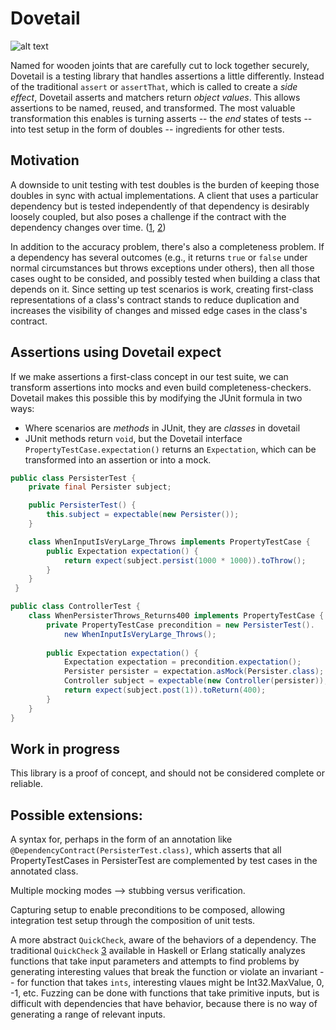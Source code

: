 # Dovetail

![alt text](https://upload.wikimedia.org/wikipedia/commons/thumb/6/6a/Joinery-throughdovetail.svg/241px-Joinery-throughdovetail.svg.png "Image CC: attribution, sharealike, courtesy Wikipedia user SilentC https://en.wikipedia.org/wiki/File:Joinery-throughdovetail.svg")

Named for wooden joints that are carefully cut to lock together securely, Dovetail is a testing library that handles assertions a little differently. Instead of the traditional `assert` or `assertThat`, which is called to create a *side effect*, Dovetail asserts and matchers return *object values*. This allows assertions to be named, reused, and transformed. The most valuable transformation this enables is turning asserts -- the *end* states of tests -- into test setup in the form of doubles -- ingredients for other tests.

## Motivation

A downside to unit testing with test doubles is the burden of keeping those doubles in sync with actual implementations. A client that uses a particular dependency but is tested independently of that dependency is desirably loosely coupled, but also poses a challenge if the contract with the dependency changes over time. ([1][rainsberger1], [2][rainsberger2])

In addition to the accuracy problem, there's also a completeness problem. If a dependency has several outcomes (e.g., it returns `true` or `false` under normal circumstances but throws exceptions under others), then all those cases ought to be consided, and possibly tested when building a class that depends on it. Since setting up test scenarios is work, creating first-class representations of a class's contract stands to reduce duplication and increases the visibility of changes and missed edge cases in the class's contract.

## Assertions using Dovetail expect

If we make assertions a first-class concept in our test suite, we can transform assertions into mocks and even build completeness-checkers. Dovetail makes this possible this by modifying the JUnit formula in two ways:

* Where scenarios are *methods* in JUnit, they are *classes* in dovetail
* JUnit methods return `void`, but the Dovetail interface `PropertyTestCase.expectation()` returns an `Expectation`, which can be transformed into an assertion or into a mock.



```Java
public class PersisterTest {
    private final Persister subject;

    public PersisterTest() {
        this.subject = expectable(new Persister());
    }

    class WhenInputIsVeryLarge_Throws implements PropertyTestCase {
        public Expectation expectation() {
            return expect(subject.persist(1000 * 1000)).toThrow();
        }
    }
 }

public class ControllerTest {
    class WhenPersisterThrows_Returns400 implements PropertyTestCase {
        private PropertyTestCase precondition = new PersisterTest().
            new WhenInputIsVeryLarge_Throws();
    
        public Expectation expectation() {
            Expectation expectation = precondition.expectation();
            Persister persister = expectation.asMock(Persister.class);
            Controller subject = expectable(new Controller(persister));
            return expect(subject.post(1)).toReturn(400);
        }
    }
}
``` 

## Work in progress
This library is a proof of concept, and should not be considered complete or reliable. 

## Possible extensions:


A syntax for, perhaps in the form of an annotation like `@DependencyContract(PersisterTest.class)`, which asserts that all PropertyTestCases in PersisterTest are complemented by test cases in the annotated class.

Multiple mocking modes --> stubbing versus verification.

Capturing setup to enable preconditions to be composed, allowing integration test setup through the composition of unit tests.

A more abstract `QuickCheck`, aware of the behaviors of a dependency. The traditional `QuickCheck` [3][quickcheck] available in Haskell or Erlang statically analyzes functions that take input parameters and attempts to find problems by generating interesting values that break the function or violate an invariant -- for function that takes `ints`, interesting vlaues might be Int32.MaxValue, 0, -1, etc. Fuzzing can be done with functions that take primitive inputs, but is difficult with dependencies that have behavior, because there is no way of generating a range of relevant inputs.

[rainsberger1]: http://blog.thecodewhisperer.com/2009/10/08/who-tests-the-contract-tests/ "Who tests the contract tests" 
[rainsberger2]: http://blog.thecodewhisperer.com/2010/10/16/integrated-tests-are-a-scam/ "Integrated tests are a scam"
[quickcheck]: http://book.realworldhaskell.org/read/testing-and-quality-assurance.html "Quickcheck"